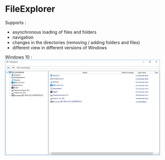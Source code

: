 # FileExplorer
Supports :
- asynchronous loading of files and folders
- navigation
- changes in the directories (removing / adding folders and files)
- different view in different versions of Windows

Windows 10 : 
![ScreenShot](https://raw.githubusercontent.com/sagamors/FileExplorer/master/FileExplorer/Docs/win10.png)
